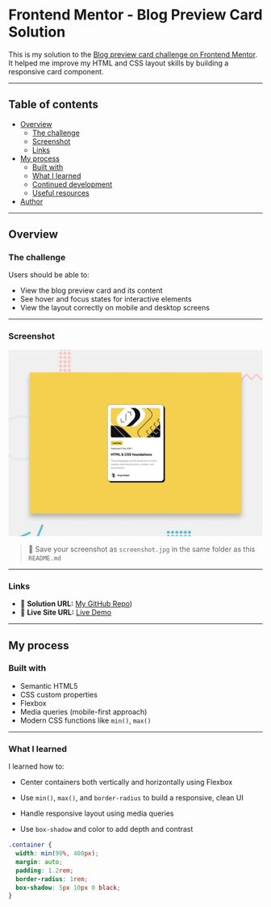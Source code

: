 # Frontend Mentor - Blog Preview Card Solution

This is my solution to the [Blog preview card challenge on Frontend Mentor](https://www.frontendmentor.io/challenges/blog-preview-card-ckPaj01IcS).  
It helped me improve my HTML and CSS layout skills by building a responsive card component.

---

## Table of contents

- [Overview](#overview)
  - [The challenge](#the-challenge)
  - [Screenshot](#screenshot)
  - [Links](#links)
- [My process](#my-process)
  - [Built with](#built-with)
  - [What I learned](#what-i-learned)
  - [Continued development](#continued-development)
  - [Useful resources](#useful-resources)
- [Author](#author)

---

## Overview

### The challenge

Users should be able to:

- View the blog preview card and its content
- See hover and focus states for interactive elements
- View the layout correctly on mobile and desktop screens

---

### Screenshot

![Blog preview card screenshot](./preview.jpg)

> 📸 Save your screenshot as `screenshot.jpg` in the same folder as this `README.md`

---

### Links

- 🔗 **Solution URL:** [My GitHub Repo](https://github.com/alexx021dev/Blog-Card))
- 🔗 **Live Site URL:** [Live Demo](https://alexx021dev.github.io/Blog-Card/)

---

## My process

### Built with

- Semantic HTML5
- CSS custom properties
- Flexbox
- Media queries (mobile-first approach)
- Modern CSS functions like `min()`, `max()`

---

### What I learned

I learned how to:

- Center containers both vertically and horizontally using Flexbox

- Use `min()`, `max()`, and `border-radius` to build a responsive, clean UI

- Handle responsive layout using media queries

- Use `box-shadow` and color to add depth and contrast

```css
.container {
  width: min(90%, 400px);
  margin: auto;
  padding: 1.2rem;
  border-radius: 1rem;
  box-shadow: 5px 10px 0 black;
}

